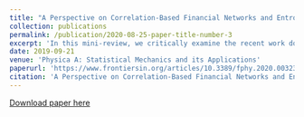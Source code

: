 ```yaml
---
title: "A Perspective on Correlation-Based Financial Networks and Entropy Measures"
collection: publications
permalink: /publication/2020-08-25-paper-title-number-3
excerpt: 'In this mini-review, we critically examine the recent work done on correlation-based networks in financial systems. The structure of empirical correlation matrices constructed from the financial market data changes as the individual stock prices fluctuate with time, showing interesting evolutionary patterns, especially during critical events such as market crashes, bubbles, etc. We show that the study of correlation-based networks and their evolution with time is useful for extracting important information of the underlying market dynamics. Also, we present our perspective on the use of recently-developed entropy measures, such as structural entropy and eigen-entropy, for continuous monitoring of correlation-based networks.'
date: 2019-09-21
venue: 'Physica A: Statistical Mechanics and its Applications'
paperurl: 'https://www.frontiersin.org/articles/10.3389/fphy.2020.00323/full'
citation: 'A Perspective on Correlation-Based Financial Networks and Entropy Measures, V Kukreti, HK Pharasi, P Gupta, S Kumar, <i>Frontiers in Physics</i>, 323, 8,2020'
---
```


[Download paper here](https://www.frontiersin.org/articles/10.3389/fphy.2020.00323/full)
